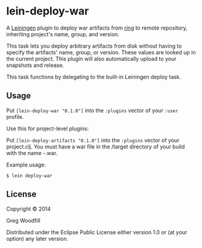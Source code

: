 # lein-deploy-war 

A [Leiningen](leiningen.org) plugin to deploy war artifacts from [ring](https://github.com/weavejester/lein-ring) to remote repository,
inheriting project's name, group, and version.

This task lets you deploy arbitrary artifacts from disk without having to specify
the artifacts' name, group, or version. These values are looked up in the current
project. This plugin will also automatically upload to your snapshots and release.

This task functions by delegating to the built-in Leiningen deploy task.

## Usage

Put `[lein-deploy-war "0.1.0"]` into the `:plugins` vector of your
`:user` profile.

Use this for project-level plugins:

Put `[lein-deploy-artifacts "0.1.0"]` into the `:plugins` vector of your project.clj.
You must have a war file in the /target directory of your build with the name <artifactId>-<version>.war.

Example usage:

    $ lein deploy-war

## License

Copyright © 2014

Greg Woodfill

Distributed under the Eclipse Public License either version 1.0 or (at
your option) any later version.
